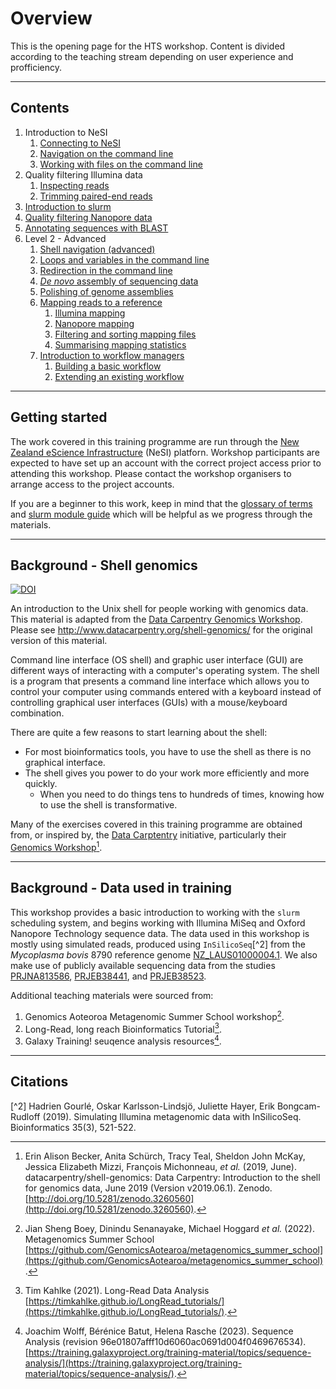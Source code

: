 # Overview

This is the opening page for the HTS workshop. Content is divided according to the teaching stream depending on user experience and profficiency.

---

## Contents

   1. Introduction to NeSI
      1. [Connecting to NeSI](./level1/11_nesi_connection.md)
      1. [Navigation on the command line](./level1/12_shell_navigation.md)
      1. [Working with files on the command line](./level1/13_shell_manipulation.md)
   1. Quality filtering Illumina data
      1. [Inspecting reads](./level1/21_illumina_inspection.md)
      1. [Trimming paired-end reads](./level1/22_illumina_filtering.md)
   1. [Introduction to slurm](./level1/31_slurm_introduction.md)
   1. [Quality filtering Nanopore data](./level1/32_quality_filter_nanopore.md)
   1. [Annotating sequences with BLAST](./level1/4X_blastn_annotation.md)
1. Level 2 - Advanced
   1. [Shell navigation (advanced)](./level2/11_shell_manipulation.md)
   1. [Loops and variables in the command line](./level2/12_shell_variables.md)
   1. [Redirection in the command line](./level2/13_shell_redirection.mdd)
   1. [*De novo* assembly of sequencing data](./level2/21_assembly_de_novo.md)
   1. [Polishing of genome assemblies](./level2/22_assembly_polishing.md)
   1. [Mapping reads to a reference](./level2/31_coverage_mapping.md)
      1. [Illumina mapping](./level2/32_illumina_mapping.md)
      1. [Nanopore mapping](./level2/33_nanopore_mapping.md)
      1. [Filtering and sorting mapping files](./level2/34_mapping_filters.md)
      1. [Summarising mapping statistics](./level2/35_mapping_statistics.md)
   1. [Introduction to workflow managers](./level2/41_workflows_introduction.md)
      1. [Building a basic workflow](./level2/42_workflow_starting.md)
      1. [Extending an existing workflow](./level2/43_workflow_extending.md)

---

## Getting started

The work covered in this training programme are run through the [New Zealand eScience Infrastructure](https://www.nesi.org.nz/) (NeSI) platforn. Workshop participants are expected to have set up an account with the correct project access prior to attending this workshop. Please contact the workshop organisers to arrange access to the project accounts.

If you are a beginner to this work, keep in mind that the [glossary of terms](./docs/common_terms.md) and [slurm module guide](./docs/slurm_module_guide.md) which will be helpful as we progress through the materials.

---

## Background - Shell genomics

[![DOI](https://zenodo.org/badge/DOI/10.5281/zenodo.3260560.svg)](https://doi.org/10.5281/zenodo.3260560)

An introduction to the Unix shell for people working with genomics data. This material is adapted from the [Data Carpentry Genomics Workshop](http://www.datacarpentry.org/genomics-workshop/). Please see http://www.datacarpentry.org/shell-genomics/ for the original version of this material.

Command line interface (OS shell) and graphic user interface (GUI) are different ways of interacting with a computer's operating system. The shell is a program that presents a command line interface which allows you to control your computer using commands entered with a keyboard instead of controlling graphical user interfaces (GUIs) with a mouse/keyboard combination.

There are quite a few reasons to start learning about the shell:

* For most bioinformatics tools, you have to use the shell as there is no graphical interface.
* The shell gives you power to do your work more efficiently and more quickly.
  * When you need to do things tens to hundreds of times, knowing how to use the shell is transformative.

Many of the exercises covered in this training programme are obtained from, or inspired by, the [Data Carptentry](https://datacarpentry.org/) initiative, particularly their [Genomics Workshop](https://datacarpentry.org/genomics-workshop/setup.html)[^1].

---

## Background - Data used in training

This workshop provides a basic introduction to working with the `slurm` scheduling system, and begins working with Illumina MiSeq and Oxford Nanopore Technology sequence data. The data used in this workshop is mostly using simulated reads, produced using `InSilicoSeq`[^2] from the *Mycoplasma bovis* 8790 reference genome [NZ_LAUS01000004.1](https://www.ncbi.nlm.nih.gov/nuccore/NZ_LAUS01000004.1). We also make use of publicly available sequencing data from the studies [PRJNA813586](https://www.ncbi.nlm.nih.gov/bioproject/PRJNA813586), [PRJEB38441](https://www.ncbi.nlm.nih.gov/bioproject/PRJEB38441), and [PRJEB38523](https://www.ncbi.nlm.nih.gov/bioproject/PRJEB38523).

Additional teaching materials were sourced from:

1. Genomics Aoteoroa Metagenomic Summer School workshop[^3].
1. Long-Read, long reach Bioinformatics Tutorial[^4].
1. Galaxy Training! seuqence analysis resources[^5].

---

## Citations

[^1]: Erin Alison Becker, Anita Schürch, Tracy Teal, Sheldon John McKay, Jessica Elizabeth Mizzi, François Michonneau, *et al.* (2019, June). datacarpentry/shell-genomics: Data Carpentry: Introduction to the shell for genomics data, June 2019 (Version v2019.06.1). Zenodo. [http://doi.org/10.5281/zenodo.3260560](http://doi.org/10.5281/zenodo.3260560).

[^2] Hadrien Gourlé, Oskar Karlsson-Lindsjö, Juliette Hayer, Erik Bongcam-Rudloff (2019). Simulating Illumina metagenomic data with InSilicoSeq. Bioinformatics 35(3), 521-522.

[^3]: Jian Sheng Boey, Dinindu Senanayake, Michael Hoggard *et al.* (2022). Metagenomics Summer School [https://github.com/GenomicsAotearoa/metagenomics_summer_school](https://github.com/GenomicsAotearoa/metagenomics_summer_school).

[^4]: Tim Kahlke (2021). Long-Read Data Analysis [https://timkahlke.github.io/LongRead_tutorials/](https://timkahlke.github.io/LongRead_tutorials/).

[^5]: Joachim Wolff, Bérénice Batut, Helena Rasche (2023). Sequence Analysis (revision 96e01807afff10d6060ac0691d004f0469676534). [https://training.galaxyproject.org/training-material/topics/sequence-analysis/](https://training.galaxyproject.org/training-material/topics/sequence-analysis/).
